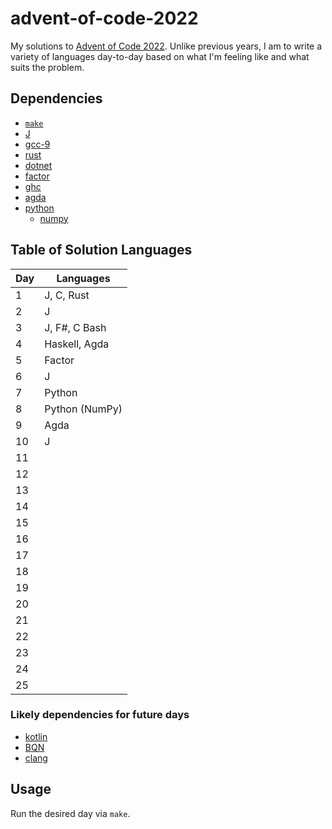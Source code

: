 # advent-of-code-2022

My solutions to [Advent of Code 2022](https://adventofcode.com/2022/).
Unlike previous years, I am to write a variety of languages day-to-day based on what I'm feeling like and what suits the problem.

## Dependencies

- [`make`](https://www.gnu.org/software/make/)
- [J](https://www.jsoftware.com)
- [gcc-9](https://gcc.gnu.org/)
- [rust](https://www.rust-lang.org/)
- [dotnet](https://dotnet.microsoft.com/en-us/)
- [factor](https://factorcode.org/)
- [ghc](https://www.haskell.org/ghcup/)
- [agda](https://wiki.portal.chalmers.se/agda/pmwiki.php)
- [python](https://www.python.org/)
    - [numpy](https://numpy.org/)

## Table of Solution Languages

| Day | Languages      |
| --- | -------------- |
|   1 | J, C, Rust     |
|   2 | J              |
|   3 | J, F#, C Bash  |
|   4 | Haskell, Agda  |
|   5 | Factor         |
|   6 | J              |
|   7 | Python         |
|   8 | Python (NumPy) |
|   9 | Agda           |
|  10 | J              |
|  11 |                |
|  12 |                |
|  13 |                |
|  14 |                |
|  15 |                |
|  16 |                |
|  17 |                |
|  18 |                |
|  19 |                |
|  20 |                |
|  21 |                |
|  22 |                |
|  23 |                |
|  24 |                |
|  25 |                |


### Likely dependencies for future days

- [kotlin](https://kotlinlang.org/)
- [BQN](https://mlochbaum.github.io/BQN/)
- [clang](https://clang.llvm.org/)

## Usage

Run the desired day via `make`.
